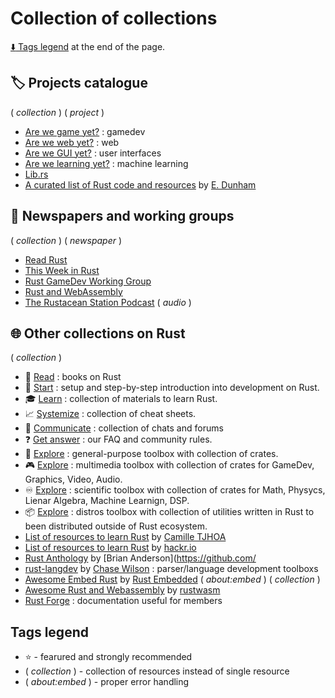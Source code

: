 # Collection of collections

[:arrow_down: Tags legend](#tags-legend) at the end of the page.

## :label: Projects catalogue

( _collection_ ) ( _project_ )

- [Are we game yet?](https://arewegameyet.rs/) : gamedev
- [Are we web yet?](https://www.arewewebyet.org/) : web
- [Are we GUI yet?](http://www.areweguiyet.com/) : user interfaces
- [Are we learning yet?](http://www.arewelearningyet.com/) : machine learning
- [Lib.rs](https://lib.rs/)
- [A curated list of Rust code and resources](https://github.com/rust-unofficial/awesome-rust) by [E. Dunham](https://github.com/edunham)

## :newspaper: Newspapers and working groups

( _collection_ ) ( _newspaper_ )

- [Read Rust](https://readrust.net/)
- [This Week in Rust](https://this-week-in-rust.org/)
- [Rust GameDev Working Group](https://gamedev.rs/)
- [Rust and WebAssembly](https://rustwasm.github.io/)
- [The Rustacean Station Podcast](https://rustacean-station.org/) ( _audio_ )

## :globe_with_meridians: Other collections on Rust

( _collection_ )

- :blue_book: [Read](https://github.com/sger/RustBooks) : books on Rust
- :footprints:️ [Start](./introduction.md) : setup and step-by-step introduction into development on Rust.
- :mortar_board: [Learn](./learn.md) : collection of materials to learn Rust.
- :chart_with_upwards_trend: [Systemize](./cheat_sheets.md) : collection of cheat sheets.
- :speech_balloon: [Communicate](./communicate.md) : collection of chats and forums
- :question: [Get answer](./about_us.md#question-faq) : our FAQ and community rules.
- :wrench: [Explore](./toolbox_general.md) : general-purpose toolbox with collection of crates.
- :video_game: [Explore](./toolbox_multimedia.md) : multimedia toolbox with collection of crates for GameDev, Graphics, Video, Audio.
- :infinity: [Explore](./toolbox_scientific.md) : scientific toolbox with collection of crates for Math, Physycs, Lienar Algebra, Machine Learnign, DSP.
- :package: [Explore](./toolbox_distros.md) : distros toolbox with collection of utilities written in Rust to been distributed outside of Rust ecosystem.
- [List of resources to learn Rust](https://github.com/ctjhoa/rust-learning) by [Camille TJHOA](https://github.com/ctjhoa)
- [List of resources to learn Rust](https://hackr.io/tutorials/learn-rust) by [hackr.io](https://hackr.io/)
- [Rust Anthology](https://github.com/brson/rust-anthology/blob/master/master-list.md) by [Brian Anderson](https://github.com/
- [rust-langdev](https://github.com/Kixiron/rust-langdev) by [Chase Wilson](https://github.com/Kixiron) : parser/language development toolboxs
- [Awesome Embed Rust](https://github.com/rust-embedded/awesome-embedded-rust) by [Rust Embedded](https://github.com/rust-embedded) ( _about:embed_ ) ( _collection_ )
- [Awesome Rust and Webassembly](https://github.com/rustwasm/awesome-rust-and-webassembly) by [rustwasm](https://github.com/rustwasm)
- [Rust Forge](https://forge.rust-lang.org/index.html) : documentation useful for members

## Tags legend

- :star: - fearured and strongly recommended
- ( _collection_ ) - collection of resources instead of single resource
- ( _about:embed_ ) - proper error handling
